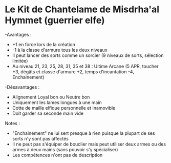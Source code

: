 # Le Kit de Chantelame de Misdrha'al Hymmet (guerrier elfe)

-Avantages :
- +1 en force lors de la création
- -1 à la classe d'armure tous les deux niveaux
- Il peut lancer des sorts comme un sorcier (9 niveaux de sorts, sélection limitée)
- Au niveau 21, 23, 25, 28, 31, 35 et 38 : Ultime Arcane (5 APR, toucher +3, dégâts et classe d'armure +2, temps d'incantation -4, Enchainement)
 
-Désavantages :
- Alignement Loyal bon ou Neutre bon
- Uniquement les lames longues à une main
- Cotte de maille elfique personnelle et inamovible
- Doit garder sa seconde main vide

Notes :
- "Enchainement" ne lui sert presque à rien puisque la plupart de ses sorts n'y sont pas affectés
- Il ne peut pas s'équiper de bouclier mais peut utiliser deux armes ou des armes à deux mains (sans pouvoir s'y spécialiser)
- Les compétences n'ont pas de description
